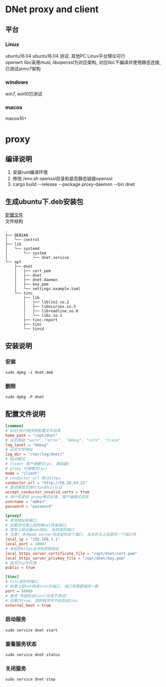 # DNet proxy and client
## 平台
### Linux  
ubuntu16.04 ubuntu18.04 测试. 其他PC Linux平台理论可行  
openwrt libc采用musl, libopenssl为对应架构, 对应libc下编译并使用静态连接, 已测试armv7架构
### windows
 win7, win10已测试
### macos
 macos10+

# proxy
## 编译说明
1. 安装rust编译环境
2. 修改./env.sh openssl目录和是否静态链接openssl  
3. cargo build --release --package proxy-daemon --bin dnet

## 生成ubuntu下.deb安装包
[配置文件](./service_script/README.md)  
文件结构
```
.
├── DEBIAN
│   └── control
├── lib
│   └── systemd
│       └── system
│           └── dnet.service
└── opt
    ├── dnet
    │   ├── cert.pem
    │   ├── dnet
    │   ├── dnet-daemon
    │   ├── key.pem
    │   └── settings.example.toml
    └── tinc
        ├── lib
        │   ├── liblzo2.so.2
        │   ├── libncurses.so.5
        │   ├── libreadline.so.8
        │   └── libz.so.1
        ├── tinc-report
        ├── tinc
        └── tincd
```

## 安装说明
### 安装
```
sudo dpkg -i dnet.deb
```
### 删除
```
sudo dpkg -P dnet
```
## 配置文件说明
```toml
[common]
# dnet执行程序和配置文件目录
home_path = "/opt/dnet"
# 日志等级 "warn", "error", "debug", "info", "trace"
log_level = "debug"
# 日志文件地址
log_dir = "/var/log/dnet/"
# 启动模式
# client 客户端模式(pc, 路由器)
# proxy 代理模式(pc)
mode = "client"
# conductor url 默认https
conductor_url = "http://58.20.63.22"
# 是否接受无效https的ssl认证
accept_conductor_invalid_certs = true
# 用户名密码 proxy模式必填, 客户端模式无效
username = "admin"
password = "password"

[proxy]
# 本地地址和端口: 
# 如果该代理上层网络net转发端口,
# 填写上层设备wan地址, 及转发的端口
# 注意: 本地web server将会监听这个端口, 及本机与上层是同一个端口号
local_ip = "192.168.1.1"
local_port = 10087
# 本机的https证书和密钥地址
local_https_server_certificate_file = "/opt/dnet/cert.pem"
local_https_server_privkey_file = "/opt/dnet/key.pem"
# 是否为公开代理
public = true

[tinc]
# tinc监听的端口
# 如果上层nat转发tinc的端口, 端口号需要保持一致
port = 50069
# 是否 外部启动tinc(仅用于调试)
# 如果为true, 控制程序将不会启动tinc
external_boot = true
```

### 启动服务
```
sudo service dnet start
```
### 查看服务状态
```
sudo service dnet status
```
### 关闭服务
```
sudo service dnet stop
```